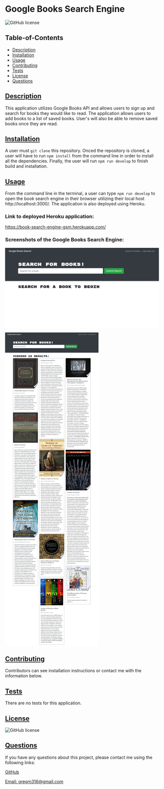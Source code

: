 # Google Books Search Engine

![GitHub license](https://img.shields.io/badge/license-MIT-blue.svg)

## Table-of-Contents

- [Description](#description)
- [Installation](#installation)
- [Usage](#usage)
- [Contributing](#contributing)
- [Tests](#tests)
- [License](#license)
- [Questions](#questions)

## [Description](#table-of-contents)

This application utilizes Google Books API and allows users to sign up and search for books they would like to read. The application allows users to add books to a list of saved books. User's will also be able to remove saved books once they are read. 

## [Installation](#table-of-contents)

A user must `git clone` this repository. Onced the repository is cloned, a user will have to run `npm install` from the command line in order to install all the dependencies. Finally, the user will run `npm run develop` to finish build and installation. 

## [Usage](#table-of-contents)

From the command line in the terminal, a user can type `npm run develop` to open the book search engine in their browser utilizing their local host http://localhost:3000/. The application is also deployed using Heroku. 

### **Link to deployed Heroku application:**
https://book-search-engine-gsm.herokuapp.com/

### **Screenshots of the Google Books Search Engine:**

![Google Books Search Engine](./assets/images/book-search-engine-1.png)

![Google Books Search Engine](./assets/images/book-search-engine-2.png)

## [Contributing](#table-of-contents)

Contributors can see installation instructions or contact me with the information below.

## [Tests](#table-of-contents)

There are no tests for this application.

## [License](#table-of-contents)

![GitHub license](https://img.shields.io/badge/license-MIT-blue.svg)

## [Questions](#table-of-contents)

If you have any questions about this project, please contact me using the following links:

[GitHub](https://github.com/Gregm316)

[Email: gregm316@gmail.com](mailto:gregm316@gmail.com)

